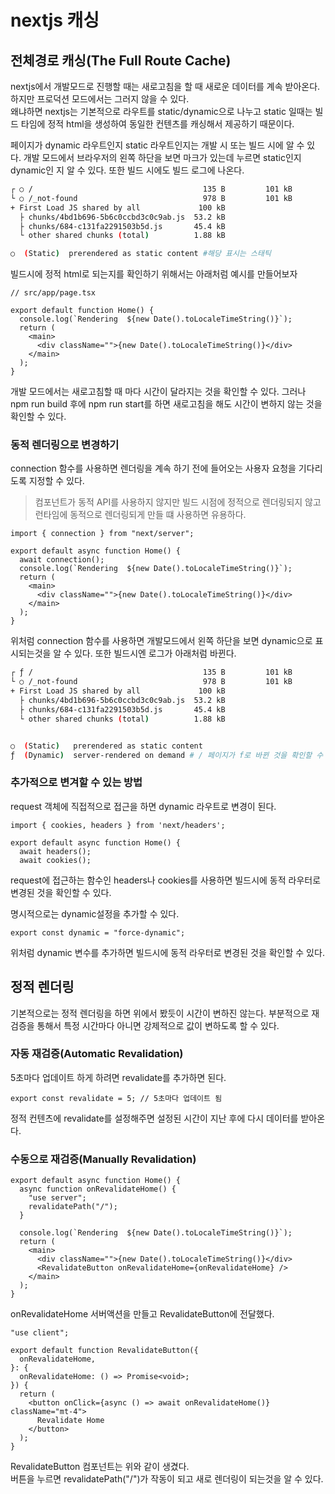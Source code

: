 # nextjs 캐싱

## 전체경로 캐싱(The Full Route Cache)

nextjs에서 개발모드로 진행할 때는 새로고침을 할 때 새로운 데이터를 계속 받아온다. 하지만 프로덕션 모드에서는 그러지 않을 수 있다.  
왜냐하면 nextjs는 기본적으로 라우트를 static/dynamic으로 나누고 static 일때는 빌드 타임에 정적 html을 생성하여 동일한 컨텐츠를 캐싱해서 제공하기 때문이다.

페이지가 dynamic 라우트인지 static 라우트인지는 개발 시 또는 빌드 시에 알 수 있다. 개발 모드에서 브라우저의 왼쪽 하단을 보면 마크가 있는데 누르면 static인지 dynamic인 지 알 수 있다. 또한 빌드 시에도 빌드 로그에 나온다.

```bash
┌ ○ /                                      135 B         101 kB
└ ○ /_not-found                            978 B         101 kB
+ First Load JS shared by all             100 kB
  ├ chunks/4bd1b696-5b6c0ccbd3c0c9ab.js  53.2 kB
  ├ chunks/684-c131fa2291503b5d.js       45.4 kB
  └ other shared chunks (total)          1.88 kB

○  (Static)  prerendered as static content #해당 표시는 스태틱
```

빌드시에 정적 html로 되는지를 확인하기 위해서는 아래처럼 예시를 만들어보자

```tsx
// src/app/page.tsx

export default function Home() {
  console.log(`Rendering  ${new Date().toLocaleTimeString()}`);
  return (
    <main>
      <div className="">{new Date().toLocaleTimeString()}</div>
    </main>
  );
}
```

개발 모드에서는 새로고침할 때 마다 시간이 달라지는 것을 확인할 수 있다. 그러나 npm run build 후에 npm run start를 하면 새로고침을 해도 시간이 변하지 않는 것을 확인할 수 있다.

### 동적 렌더링으로 변경하기

connection 함수를 사용하면 렌더링을 계속 하기 전에 들어오는 사용자 요청을 기다리도록 지정할 수 있다.

> 컴포넌트가 동적 API를 사용하지 않지만 빌드 시점에 정적으로 렌더링되지 않고 런타임에 동적으로 렌더링되게 만들 떄 사용하면 유용하다.

```tsx
import { connection } from "next/server";

export default async function Home() {
  await connection();
  console.log(`Rendering  ${new Date().toLocaleTimeString()}`);
  return (
    <main>
      <div className="">{new Date().toLocaleTimeString()}</div>
    </main>
  );
}
```

위처럼 connection 함수를 사용하면 개발모드에서 왼쪽 하단을 보면 dynamic으로 표시되는것을 알 수 있다. 또한 빌드시엔 로그가 아래처럼 바뀐다.

```bash
┌ ƒ /                                      135 B         101 kB
└ ○ /_not-found                            978 B         101 kB
+ First Load JS shared by all             100 kB
  ├ chunks/4bd1b696-5b6c0ccbd3c0c9ab.js  53.2 kB
  ├ chunks/684-c131fa2291503b5d.js       45.4 kB
  └ other shared chunks (total)          1.88 kB


○  (Static)   prerendered as static content
ƒ  (Dynamic)  server-rendered on demand # / 페이지가 f로 바뀐 것을 확인할 수 있다.
```

### 추가적으로 변겨할 수 있는 방법

request 객체에 직접적으로 접근을 하면 dynamic 라우트로 변경이 된다.

```tsx
import { cookies, headers } from 'next/headers';

export default async function Home() {
  await headers();
  await cookies();
```

request에 접근하는 함수인 headers나 cookies를 사용하면 빌드시에 동적 라우터로 변경된 것을 확인할 수 있다.

명시적으로는 dynamic설정을 추가할 수 있다.

```tsx
export const dynamic = "force-dynamic";
```

위처럼 dynamic 변수를 추가하면 빌드시에 동적 라우터로 변경된 것을 확인할 수 있다.

## 정적 렌더링

기본적으로는 정적 렌더링을 하면 위에서 봤듯이 시간이 변하진 않는다. 부분적으로 재검증을 통해서 특정 시간마다 아니면 강제적으로 값이 변하도록 할 수 있다.

### 자동 재검증(Automatic Revalidation)

5초마다 업데이트 하게 하려면 revalidate를 추가하면 된다.

```tsx
export const revalidate = 5; // 5초마다 업데이트 됨
```

정적 컨텐츠에 revalidate를 설정해주면 설정된 시간이 지난 후에 다시 데이터를 받아온다.

### 수동으로 재검증(Manually Revalidation)

```tsx
export default async function Home() {
  async function onRevalidateHome() {
    "use server";
    revalidatePath("/");
  }

  console.log(`Rendering  ${new Date().toLocaleTimeString()}`);
  return (
    <main>
      <div className="">{new Date().toLocaleTimeString()}</div>
      <RevalidateButton onRevalidateHome={onRevalidateHome} />
    </main>
  );
}
```

onRevalidateHome 서버액션을 만들고 RevalidateButton에 전달했다.

```tsx
"use client";

export default function RevalidateButton({
  onRevalidateHome,
}: {
  onRevalidateHome: () => Promise<void>;
}) {
  return (
    <button onClick={async () => await onRevalidateHome()} className="mt-4">
      Revalidate Home
    </button>
  );
}
```

RevalidateButton 컴포넌트는 위와 같이 생겼다.  
버튼을 누르면 revalidatePath("/")가 작동이 되고 새로 렌더링이 되는것을 알 수 있다.
